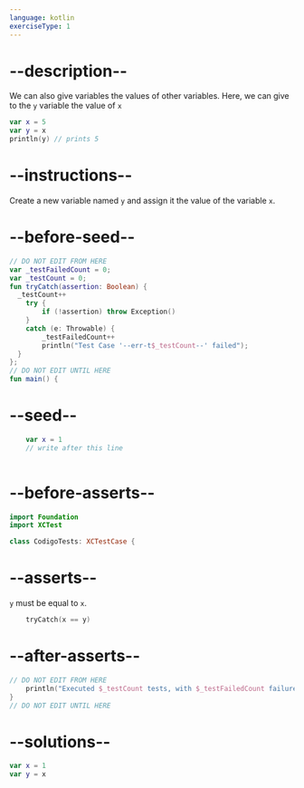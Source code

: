 ```yaml
---
language: kotlin
exerciseType: 1
---
```


# --description--

We can also give variables the values of other variables. Here, we can give to the `y` variable the value of `x`
```kotlin
var x = 5
var y = x
println(y) // prints 5
```

# --instructions--

Create a new variable named `y` and assign it the value of the variable `x`.

# --before-seed--

```kotlin
// DO NOT EDIT FROM HERE
var _testFailedCount = 0;
var _testCount = 0;
fun tryCatch(assertion: Boolean) {
  _testCount++
    try { 
        if (!assertion) throw Exception()
    }
    catch (e: Throwable) {
        _testFailedCount++
        println("Test Case '--err-t$_testCount--' failed");
  }
};
// DO NOT EDIT UNTIL HERE
fun main() {
```

# --seed--

```kotlin
    var x = 1
    // write after this line
    
```

# --before-asserts--

```kotlin
import Foundation
import XCTest

class CodigoTests: XCTestCase {
```

# --asserts--

`y` must be equal to `x`.

```kotlin
    tryCatch(x == y)
```

# --after-asserts--

```kotlin
// DO NOT EDIT FROM HERE 
    println("Executed $_testCount tests, with $_testFailedCount failures");
}
// DO NOT EDIT UNTIL HERE
```

# --solutions--

```kotlin
var x = 1
var y = x
```
